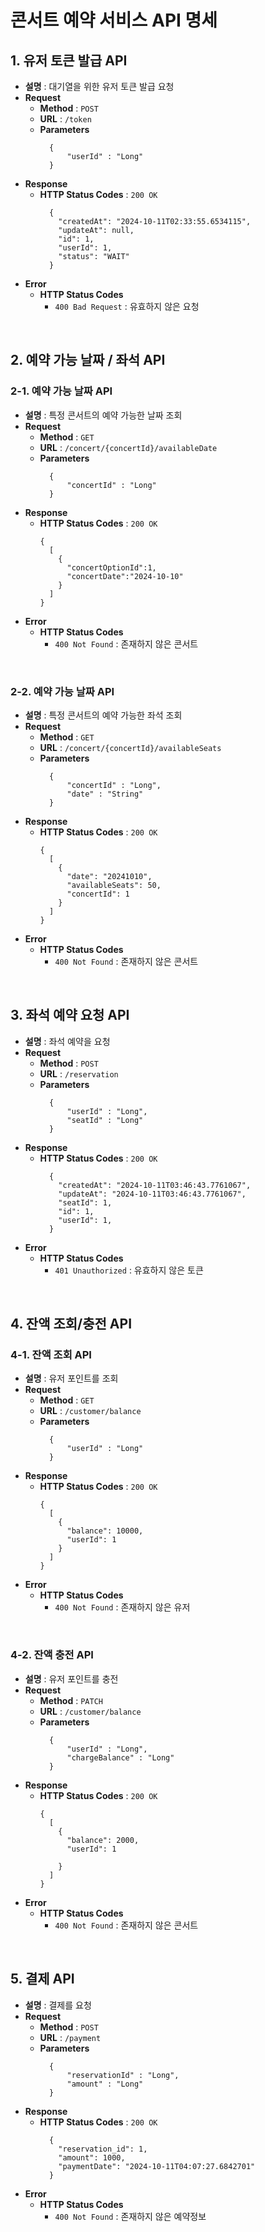 # 콘서트 예약 서비스 API 명세

## 1. 유저 토큰 발급 API
  - **설명** :  대기열을 위한 유저 토큰 발급 요청
  - **Request**
    - **Method** : `POST`
    - **URL** : `/token`
    - **Parameters**
      ```
        {
            "userId" : "Long"
        }
      ```
  - **Response**
    - **HTTP Status Codes** : `200 OK`
      ```
        {
          "createdAt": "2024-10-11T02:33:55.6534115",
          "updateAt": null,
          "id": 1,
          "userId": 1,
          "status": "WAIT"
        }
      ```
  - **Error**
    - **HTTP Status Codes**
      - `400 Bad Request` : 유효하지 않은 요청

<br/>

## 2. 예약 가능 날짜 / 좌석 API
### 2-1. 예약 가능 날짜 API
- **설명** :  특정 콘서트의 예약 가능한 날짜 조회
- **Request**
    - **Method** : `GET`
    - **URL** : `/concert/{concertId}/availableDate`
    - **Parameters**
      ```
        {
            "concertId" : "Long"
        }
      ```
- **Response**
    - **HTTP Status Codes** : `200 OK`
      ```
      {
        [
          {
            "concertOptionId":1,
            "concertDate":"2024-10-10"
          }
        ]
      }
      ```
- **Error**
    - **HTTP Status Codes**
        - `400 Not Found` : 존재하지 않은 콘서트

<br/>

### 2-2. 예약 가능 날짜 API
- **설명** :  특정 콘서트의 예약 가능한 좌석 조회
- **Request**
    - **Method** : `GET`
    - **URL** : `/concert/{concertId}/availableSeats`
    - **Parameters**
      ```
        {
            "concertId" : "Long",
            "date" : "String"
        }
      ```
- **Response**
    - **HTTP Status Codes** : `200 OK`
      ```
      {
        [
          {
            "date": "20241010",
            "availableSeats": 50,
            "concertId": 1
          }
        ]
      }
      ```
- **Error**
    - **HTTP Status Codes**
        - `400 Not Found` : 존재하지 않은 콘서트

<br/>

## 3. 좌석 예약 요청 API
- **설명** :  좌석 예약을 요청
- **Request**
    - **Method** : `POST`
    - **URL** : `/reservation`
    - **Parameters**
      ```
        {
            "userId" : "Long",
            "seatId" : "Long"
        }
      ```
- **Response**
    - **HTTP Status Codes** : `200 OK`
      ```
        {
          "createdAt": "2024-10-11T03:46:43.7761067",
          "updateAt": "2024-10-11T03:46:43.7761067",
          "seatId": 1,
          "id": 1,
          "userId": 1,
        }
      ```
- **Error**
    - **HTTP Status Codes**
        - `401 Unauthorized` : 유효하지 않은 토큰

<br/>

## 4. 잔액 조회/충전 API
### 4-1. 잔액 조회 API
- **설명** :  유저 포인트를 조회
- **Request**
    - **Method** : `GET`
    - **URL** : `/customer/balance`
    - **Parameters**
      ```
        {
            "userId" : "Long"
        }
      ```
- **Response**
    - **HTTP Status Codes** : `200 OK`
      ```
      {
        [
          {
            "balance": 10000,
            "userId": 1
          }
        ]
      }
      ```
- **Error**
    - **HTTP Status Codes**
        - `400 Not Found` : 존재하지 않은 유저

<br/>

### 4-2. 잔액 충전 API
- **설명** :  유저 포인트를 충전
- **Request**
    - **Method** : `PATCH`
    - **URL** : `/customer/balance`
    - **Parameters**
      ```
        {
            "userId" : "Long",
            "chargeBalance" : "Long"
        }
      ```
- **Response**
    - **HTTP Status Codes** : `200 OK`
      ```
      {
        [
          {
            "balance": 2000,
            "userId": 1
          
          }
        ]
      }
      ```
- **Error**
    - **HTTP Status Codes**
        - `400 Not Found` : 존재하지 않은 콘서트

<br/>

## 5. 결제 API
- **설명** :  결제를 요청
- **Request**
    - **Method** : `POST`
    - **URL** : `/payment`
    - **Parameters**
      ```
        {
            "reservationId" : "Long",
            "amount" : "Long"
        }
      ```
- **Response**
    - **HTTP Status Codes** : `200 OK`
      ```
        {
          "reservation_id": 1,
          "amount": 1000,
          "paymentDate": "2024-10-11T04:07:27.6842701"
        }
      ```
- **Error**
    - **HTTP Status Codes**
        - `400 Not Found` : 존재하지 않은 예약정보

